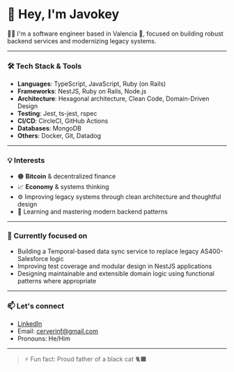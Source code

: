 # 👋 Hey, I'm Javokey

👨‍💻 I'm a software engineer based in Valencia 🍊, focused on building robust backend services and modernizing legacy systems.  

---

### 🛠️ Tech Stack & Tools
- **Languages**: TypeScript, JavaScript, Ruby (on Rails)
- **Frameworks**: NestJS, Ruby on Rails, Node.js
- **Architecture**: Hexagonal architecture, Clean Code, Domain-Driven Design
- **Testing**: Jest, ts-jest, rspec
- **CI/CD**: CircleCI, GitHub Actions
- **Databases**: MongoDB
- **Others**: Docker, Git, Datadog

---

### 💡 Interests
- 🟠 **Bitcoin** & decentralized finance
- 📈 **Economy** & systems thinking
- ⚙️ Improving legacy systems through clean architecture and thoughtful design
- 🧠 Learning and mastering modern backend patterns

---

### 🔭 Currently focused on
- Building a Temporal-based data sync service to replace legacy AS400-Salesforce logic
- Improving test coverage and modular design in NestJS applications
- Designing maintainable and extensible domain logic using functional patterns where appropriate

---

### 📫 Let's connect
- [LinkedIn](https://www.linkedin.com/in/infojavo/)
- Email: cerverinf@gmail.com
- Pronouns: He/Him

---

> ⚡ Fun fact: Proud father of a black cat 🐈‍⬛
